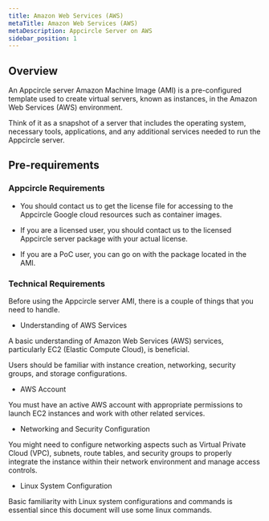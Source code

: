 ```yaml
---
title: Amazon Web Services (AWS)
metaTitle: Amazon Web Services (AWS)
metaDescription: Appcircle Server on AWS
sidebar_position: 1
---
```


## Overview

An Appcircle server Amazon Machine Image (AMI) is a pre-configured template used to create virtual servers, known as instances, in the Amazon Web Services (AWS) environment.

Think of it as a snapshot of a server that includes the operating system, necessary tools, applications, and any additional services needed to run the Appcircle server.

## Pre-requirements

### Appcircle Requirements

- You should contact us to get the license file for accessing to the Appcircle Google cloud resources such as container images.

- If you are a licensed user, you should contact us to the licensed Appcircle server package with your actual license.

- If you are a PoC user, you can go on with the package located in the AMI.

### Technical Requirements

Before using the Appcircle server AMI, there is a couple of things that you need to handle.

- Understanding of AWS Services

A basic understanding of Amazon Web Services (AWS) services, particularly EC2 (Elastic Compute Cloud), is beneficial.

Users should be familiar with instance creation, networking, security groups, and storage configurations.

- AWS Account

You must have an active AWS account with appropriate permissions to launch EC2 instances and work with other related services.

- Networking and Security Configuration

You might need to configure networking aspects such as Virtual Private Cloud (VPC), subnets, route tables, and security groups to properly integrate the instance within their network environment and manage access controls.

- Linux System Configuration

Basic familiarity with Linux system configurations and commands is essential since this document will use some linux commands.
